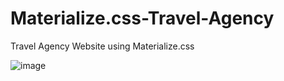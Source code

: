 # Materialize.css-Travel-Agency
Travel Agency Website using Materialize.css


![image](https://user-images.githubusercontent.com/23155302/63610230-f0ff0a80-c5a6-11e9-80aa-4be55e8e9be3.png)

